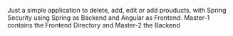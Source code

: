 Just a simple application to delete, add, edit or add prouducts, with Spring Security using Spring as Backend and Angular as Frontend. Master-1 contains the Frontend Directory and Master-2 the Backend
